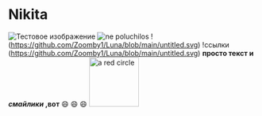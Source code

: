 # Nikita
![Тестовое изображение](https://avatars2.githubusercontent.com/u/11632545?v=3&s=200)
![ne poluchilos](https://vectr.com/tmp/c54heAXBlC/a2yhHyokU.svg?width=640&height=640&select=a2yhHyokUpage0) 
!(https://github.com/Zoomby1/Luna/blob/main/untitled.svg)
!ссылки (https://github.com/Zoomby1/Luna/blob/main/untitled.svg)
**просто текст и _смайлики_ ,вот** :smile: :smile: :smile:
 <img src="circle.svg" alt="a red circle" height="100px" width="100px" />
